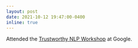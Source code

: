 ```yaml
---
layout: post
date: 2021-10-12 19:47:00-0400
inline: true
---
```


Attended the [Trustworthy NLP Workshop](https://events.withgoogle.com/trustworthy-nlp-workshop-2021/#content) at Google.